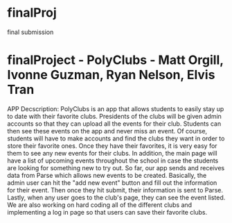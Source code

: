 # finalProj
final submission
# finalProject - PolyClubs - Matt Orgill, Ivonne Guzman, Ryan Nelson, Elvis Tran
 APP Decscription:  PolyClubs is an app that allows students to easily stay up to date with their favorite clubs.
Presidents of the clubs will be given admin accounts so that they can upload all the events for their club.  Students
can then see these events on the app and never miss an event.  Of course, students will have to make accounts and find the clubs they want in order to store their favorite ones.  Once they have their favorites, it is very easy for them to see any new events for their clubs.  In addition, the main page will have a list of upcoming events throughout the school in case the students are looking for something new to try out.
So far, our app sends and receives data from Parse which allows new events to be created.  Basically, the admin user can hit the "add new event" button and fill out the information for their event.  Then once they hit submit, their information is sent to Parse.  Lastly, when any user goes to the club's page, they can see the event listed.  We are also working on hard coding all of the different clubs and implementing a log in page so that users can save their favorite clubs.


